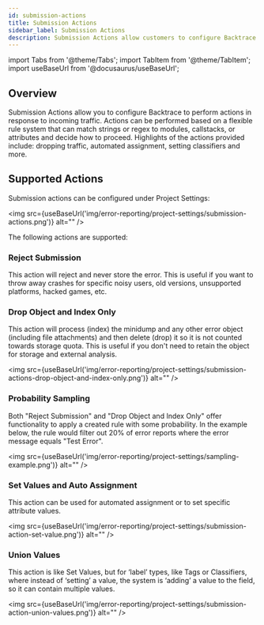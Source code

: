```yaml
---
id: submission-actions
title: Submission Actions
sidebar_label: Submission Actions
description: Submission Actions allow customers to configure Backtrace to perform actions in response to incoming traffic.
---
```

import Tabs from '@theme/Tabs';
import TabItem from '@theme/TabItem';
import useBaseUrl from '@docusaurus/useBaseUrl';

## Overview
Submission Actions allow you to configure Backtrace to perform actions in response to incoming traffic. Actions can be performed based on a flexible rule system that can match strings or regex to modules, callstacks, or attributes and decide how to proceed. Highlights of the actions provided include: dropping traffic, automated assignment, setting classifiers and more.

## Supported Actions
Submission actions can be configured under Project Settings:

<img src={useBaseUrl('img/error-reporting/project-settings/submission-actions.png')} alt="" />

The following actions are supported:

### Reject Submission
This action will reject and never store the error. This is useful if you want to throw away crashes for specific noisy users, old versions, unsupported platforms, hacked games, etc.

### Drop Object and Index Only
This action will process (index) the minidump and any other error object (including file attachments) and then delete (drop) it so it is not counted towards storage quota. This is useful if you don't need to retain the object for storage and external analysis.

<img src={useBaseUrl('img/error-reporting/project-settings/submission-actions-drop-object-and-index-only.png')} alt="" />

### Probability Sampling
Both "Reject Submission" and "Drop Object and Index Only" offer functionality to apply a created rule with some probability. In the example below, the rule would filter out 20% of error reports where the error message equals "Test Error".  

<img src={useBaseUrl('img/error-reporting/project-settings/sampling-example.png')} alt="" />

### Set Values and Auto Assignment
This action can be used for automated assignment or to set specific attribute values.

<img src={useBaseUrl('img/error-reporting/project-settings/submission-action-set-value.png')} alt="" />

### Union Values
This action is like Set Values, but for ‘label’ types, like Tags or Classifiers, where instead of ‘setting’ a value, the system is ‘adding’ a value to the field, so it can contain multiple values.

<img src={useBaseUrl('img/error-reporting/project-settings/submission-action-union-values.png')} alt="" />